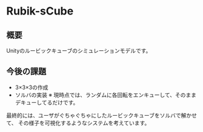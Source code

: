 # Rubik-sCube

## 概要
Unityのルービックキューブのシミュレーションモデルです。

## 今後の課題
* 3×3×3の作成
* ソルバの実装
※ 現時点では、ランダムに各回転をエンキューして、そのままデキューしてるだけです。

最終的には、ユーザがぐちゃぐちゃにしたルービックキューブをソルバで解かせて、
その様子を可視化するようなシステムを考えています。
